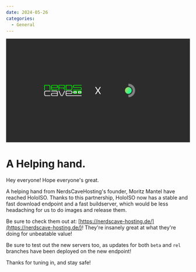 ```yaml
--- 
date: 2024-05-26
categories:
  - General
---
```


![alt text](image-2.png)

# A Helping hand.

Hey everyone! Hope everyone's great.

A helping hand from NerdsCaveHosting's founder, Moritz Mantel have reached HoloISO.
Thanks to this partnership, HoloISO now has a stable and fast download endpoint and a fast buildserver, which would be less headaching for us to do images and release them.

Be sure to check them out at: [https://nerdscave-hosting.de/](https://nerdscave-hosting.de/)! They're insanely great at what they're doing for unbeatable value!

Be sure to test out the new servers too, as updates for both `beta` and `rel` branches have been deployed on the new endpoint!

Thanks for tuning in, and stay safe!